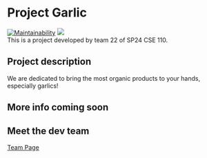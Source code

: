# Project **Garlic**
[![Maintainability](https://api.codeclimate.com/v1/badges/89c9e08de03e1c342c76/maintainability)](https://codeclimate.com/github/cse110-sp24-group22/cse110-sp24-group22/maintainability)
![](https://github.com/cse110-sp24-group22/cse110-sp24-group22/actions/workflows/Jest.yml/badge.svg)\
This is a project developed by team 22 of SP24 CSE 110.
## Project description
We are dedicated to bring the most organic products to your hands, especially garlics!
## More info coming soon
## Meet the dev team
[Team Page](/admin/team.md)

